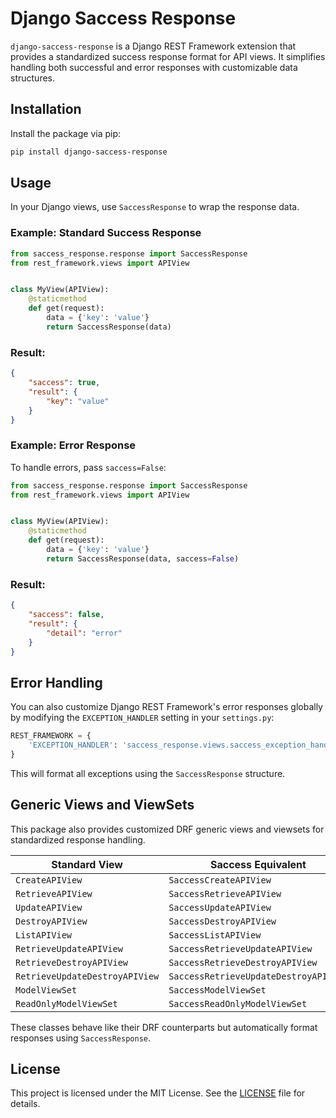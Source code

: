 # Django Saccess Response

`django-saccess-response` is a Django REST Framework extension that provides a standardized success response format for API views. It simplifies handling both successful and error responses with customizable data structures.

## Installation

Install the package via pip:

```bash
pip install django-saccess-response
```

## Usage

In your Django views, use `SaccessResponse` to wrap the response data.

### Example: Standard Success Response

```python
from saccess_response.response import SaccessResponse
from rest_framework.views import APIView


class MyView(APIView):
    @staticmethod
    def get(request):
        data = {'key': 'value'}
        return SaccessResponse(data)
```

### Result:

```json
{
    "saccess": true,
    "result": {
        "key": "value"
    }
}
```

### Example: Error Response

To handle errors, pass `saccess=False`:

```python
from saccess_response.response import SaccessResponse
from rest_framework.views import APIView


class MyView(APIView):
    @staticmethod
    def get(request):
        data = {'key': 'value'}
        return SaccessResponse(data, saccess=False)
```

### Result:

```json
{
    "saccess": false,
    "result": {
        "detail": "error"
    }
}
```

## Error Handling

You can also customize Django REST Framework's error responses globally by modifying the `EXCEPTION_HANDLER` setting in your `settings.py`:

```python
REST_FRAMEWORK = {
    'EXCEPTION_HANDLER': 'saccess_response.views.saccess_exception_handler'
}
```

This will format all exceptions using the `SaccessResponse` structure.

## Generic Views and ViewSets

This package also provides customized DRF generic views and viewsets for standardized response handling.

| Standard View                  | Saccess Equivalent              |
| ------------------------------ | ------------------------------- |
| `CreateAPIView`                | `SaccessCreateAPIView`           |
| `RetrieveAPIView`              | `SaccessRetrieveAPIView`         |
| `UpdateAPIView`                | `SaccessUpdateAPIView`           |
| `DestroyAPIView`               | `SaccessDestroyAPIView`          |
| `ListAPIView`                  | `SaccessListAPIView`             |
| `RetrieveUpdateAPIView`        | `SaccessRetrieveUpdateAPIView`   |
| `RetrieveDestroyAPIView`       | `SaccessRetrieveDestroyAPIView`  |
| `RetrieveUpdateDestroyAPIView` | `SaccessRetrieveUpdateDestroyAPIView` |
| `ModelViewSet`                 | `SaccessModelViewSet`            |
| `ReadOnlyModelViewSet`         | `SaccessReadOnlyModelViewSet`    |

These classes behave like their DRF counterparts but automatically format responses using `SaccessResponse`.

## License

This project is licensed under the MIT License. See the [LICENSE](./LICENSE) file for details.

